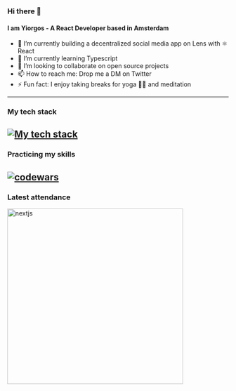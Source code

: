 ### Hi there 👋

#### I am Yiorgos - A React Developer based in Amsterdam

- 🌿 I’m currently building a decentralized social media app on Lens with ⚛️ React
- 📖 I’m currently learning Typescript
- 👯 I’m looking to collaborate on open source projects
- 📫 How to reach me: Drop me a DM on Twitter
- ⚡ Fun fact: I enjoy taking breaks for yoga 🧘‍♂️ and meditation
---
### My tech stack
[![My tech stack](https://skills.thijs.gg/icons?i=js,react,mongodb,nodejs,next,tailwind,typescript,git)](https://skills.thijs.gg)
---
### Practicing my skills
<a href="#"><img src="https://www.codewars.com/users/yogiyiorgos/badges/large" alt="codewars" border="0"></a>
---
### Latest attendance
<a href="#"><img src="https://i.ibb.co/4421fZt/nextjs.png" alt="nextjs" border="0" style="width:400px;"></a>


